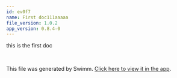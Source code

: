 ```yaml
---
id: ev0f7
name: First doc111aaaaa
file_version: 1.0.2
app_version: 0.8.4-0
---
```


this is the first doc

<br/>

This file was generated by Swimm. [Click here to view it in the app](http://localhost:5000/repos/Z2l0aHViJTNBJTNBb3QxJTNBJTNBZXJhbi1zd2ltbQ==/docs/ev0f7).